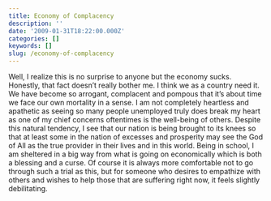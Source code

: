 ```yaml
---
title: Economy of Complacency
description: ''
date: '2009-01-31T18:22:00.000Z'
categories: []
keywords: []
slug: /economy-of-complacency
---
```

Well, I realize this is no surprise to anyone but the economy sucks. Honestly, that fact doesn’t really bother me. I think we as a country need it. We have become so arrogant, complacent and pompous that it’s about time we face our own mortality in a sense. I am not completely heartless and apathetic as seeing so many people unemployed truly does break my heart as one of my chief concerns oftentimes is the well-being of others. Despite this natural tendency, I see that our nation is being brought to its knees so that at least some in the nation of excesses and prosperity may see the God of All as the true provider in their lives and in this world. Being in school, I am sheltered in a big way from what is going on economically which is both a blessing and a curse. Of course it is always more comfortable not to go through such a trial as this, but for someone who desires to empathize with others and wishes to help those that are suffering right now, it feels slightly debilitating.
